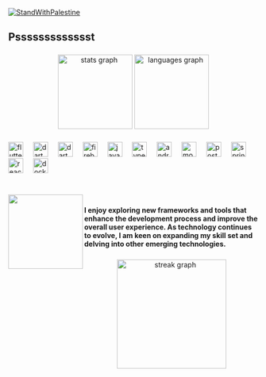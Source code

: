 [![StandWithPalestine](https://github.com/Safouene1/support-palestine-banner/blob/master/StandWithPalestine.svg)](https://github.com/Safouene1/support-palestine-banner)

<h2 align="left">Pssssssssssssst</h2>

###

<div align="center">
  <img src="https://github-readme-stats.vercel.app/api?username=ihebmeftah&hide_title=false&hide_rank=false&show_icons=true&include_all_commits=true&count_private=true&disable_animations=false&theme=dracula&locale=en&hide_border=false" height="150" alt="stats graph"  />
  <img src="https://github-readme-stats.vercel.app/api/top-langs?username=ihebmeftah&locale=en&hide_title=false&layout=compact&card_width=320&langs_count=5&theme=dracula&hide_border=false" height="150" alt="languages graph"  />
</div>

###

<div align="left">
  <img src="https://img.shields.io/badge/Flutter-02569B?logo=flutter&logoColor=white&style=for-the-badge" height="30" alt="flutter logo"  />
  <img width="12" />
  <img src="https://img.shields.io/badge/Dart-0175C2?logo=dart&logoColor=white&style=for-the-badge" height="30" alt="dart logo"  />
  <img width="12" />
  <img src="[https://serverpod.dev/assets/img/og.png](https://res.cloudinary.com/practicaldev/image/fetch/s--O4q1DAoS--/c_limit%2Cf_auto%2Cfl_progressive%2Cq_auto%2Cw_800/https://cdn.hashnode.com/res/hashnode/image/upload/v1704497581829/0b956f77-0c42-49ec-933d-16d017b82f6f.png)" height="30" alt="dart logo"  />
  <img width="12" />
  <img src="https://img.shields.io/badge/Firebase-FFCA28?logo=firebase&logoColor=black&style=for-the-badge" height="30" alt="firebase logo"  />
  <img width="12" />
  <img src="https://img.shields.io/badge/JavaScript-F7DF1E?logo=javascript&logoColor=black&style=for-the-badge" height="30" alt="javascript logo"  />
  <img width="12" />
  <img src="https://img.shields.io/badge/TypeScript-3178C6?logo=typescript&logoColor=white&style=for-the-badge" height="30" alt="typescript logo"  />
  <img width="12" />
  <img src="https://img.shields.io/badge/Android Studio-3DDC84?logo=androidstudio&logoColor=black&style=for-the-badge" height="30" alt="androidstudio logo"  />
  <img width="12" />
  <img src="https://cdn.jsdelivr.net/gh/devicons/devicon/icons/mongodb/mongodb-original.svg" height="30" alt="mongodb logo"  />
  <img width="12" />
  <img src="https://cdn.jsdelivr.net/gh/devicons/devicon/icons/postgresql/postgresql-original.svg" height="30" alt="postgresql logo"  />
  <img width="12" />
  <img src="https://cdn.jsdelivr.net/gh/devicons/devicon/icons/spring/spring-original.svg" height="30" alt="spring logo"  />
  <img width="12" />
  <img src="https://cdn.jsdelivr.net/gh/devicons/devicon/icons/react/react-original.svg" height="30" alt="react logo"  />
  <img width="12" />
  <img src="https://cdn.jsdelivr.net/gh/devicons/devicon/icons/docker/docker-original.svg" height="30" alt="docker logo"  />
</div>

###

<br clear="both">

<img align="left" height="150" src="https://media.giphy.com/media/v1.Y2lkPTc5MGI3NjExc3hwZXI3ZWJxMWxmcm16NWZnZ3k4aWsyN2R5OXpocjlwczJra2FveCZlcD12MV9pbnRlcm5hbF9naWZfYnlfaWQmY3Q9Zw/E89xxATM4iZoPdr6Tb/giphy.gif"  />

###

<h4 align="left">I enjoy exploring new frameworks and tools that enhance the development process and improve the overall user experience. As technology continues to evolve, I am keen on expanding my skill set and delving into other emerging technologies.</h4>

###

###

<div align="center">
  <img src="https://streak-stats.demolab.com?user=ihebmeftah&locale=en&mode=daily&theme=dark&hide_border=false&border_radius=5&order=3" height="220" alt="streak graph"  />
</div>

###
